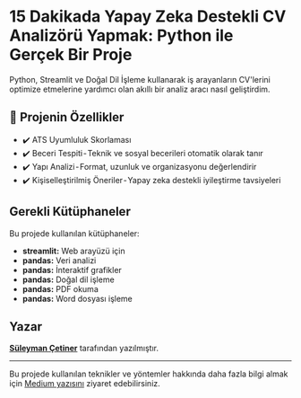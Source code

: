 # 15 Dakikada Yapay Zeka Destekli CV Analizörü Yapmak: Python ile Gerçek Bir Proje

Python, Streamlit ve Doğal Dil İşleme kullanarak iş arayanların CV'lerini optimize etmelerine yardımcı olan akıllı bir analiz aracı nasıl geliştirdim.

## 🚀 Projenin Özellikler

- ✔️ ATS Uyumluluk Skorlaması
- ✔️ Beceri Tespiti - Teknik ve sosyal becerileri otomatik olarak tanır
- ✔️ Yapı Analizi - Format, uzunluk ve organizasyonu değerlendirir
- ✔️ Kişiselleştirilmiş Öneriler - Yapay zeka destekli iyileştirme tavsiyeleri


## Gerekli Kütüphaneler

Bu projede kullanılan kütüphaneler:

- **streamlit:** Web arayüzü için
- **pandas:** Veri analizi
- **pandas:** İnteraktif grafikler
- **pandas:** Doğal dil işleme
- **pandas:** PDF okuma
- **pandas:** Word dosyası işleme

## Yazar

[**Süleyman Çetiner**](https://medium.com/@suleymancetiner81) tarafından yazılmıştır.

---

Bu projede kullanılan teknikler ve yöntemler hakkında daha fazla bilgi almak için [Medium yazısını](https://suleymancetiner81.medium.com/15-dakikada-yapay-zeka-destekli-cv-analiz%C3%B6r%C3%BC-yapmak-python-ile-ger%C3%A7ek-bir-proje-6e7c28adac8c) ziyaret edebilirsiniz.

